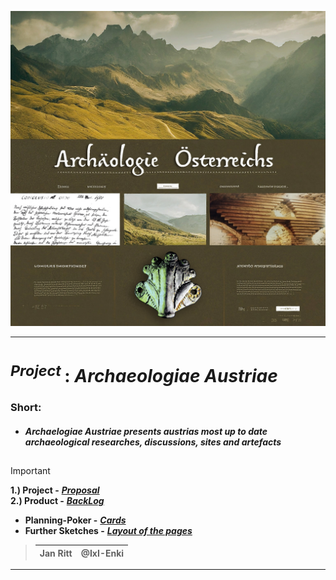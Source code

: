 <!-------------------------------------------------------------------------------------------------------------------------------------       
    📕Cheatsheets:     https://github.com/skills  
    📙Get started:     https://docs.github.com/en/get-started  
    📗Quickstart:      https://docs.github.com/en/get-started/writing-on-github/getting-started-with-writing-and-formatting-on-github/quickstart-for-writing-on-github  
    📘Basic Syntax:    https://docs.github.com/en/get-started/writing-on-github/getting-started-with-writing-and-formatting-on-github/basic-writing-and-formatting-syntax  
--------------------------------------------------------------------------------------------------------------------------------------->

![archaeologiae-austriae-logo-small](https://github.com/IxI-Enki/archaeologiae-austriae/blob/main/visuals/Mainpage%20Layout.jpg?raw=true)

---

# <sup> *Project* </sup> : ***Archaeologiae Austriae***  

### **Short:**

 - ####  ***Archaelogiae Austriae presents austrias most up to date archaeological researches, discussions, sites and artefacts***  

<sub><sup>
---
</sup></sub>

> [!IMPORTANT]
> **1.) Project -** [ ***Proposal*** ](https://github.com/IxI-Enki/archaeologiae-austriae/blob/main/notes/Ritt%20-%20Archäologie%20Österreichs.pdf)  
> **2.) Product -** [ ***BackLog*** ]() 
>  
> <sub>  
- **Planning-Poker -** [ ***Cards*** ](https://github.com/IxI-Enki/archaeologiae-austriae/blob/main/visuals/Cards.jpeg)  
- **Further Sketches -** [ ***Layout of the pages*** ](https://github.com/IxI-Enki/archaeologiae-austriae/blob/main/visuals/sketches-structure.jpeg)  
 
> </sub>
>  
>   | Jan Ritt | @IxI-Enki |
>   | ---: | :--- |

---
